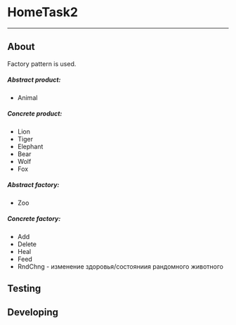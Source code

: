 # HomeTask2
-----

About
-----
Factory pattern is used.

##### Abstract product:
- Animal

##### Concrete product:
- Lion
- Tiger
- Elephant
- Bear
- Wolf
- Fox

##### Abstract factory:
- Zoo

##### Concrete factory:
- Add
- Delete
- Heal
- Feed
- RndChng - изменение здоровья/состояниия рандомного животного




Testing
-------





Developing
----------




